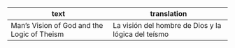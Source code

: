 <!--
This file contains only translations of different texts
Main tables are in /input/markdown/en/paralells.md
-->

| text                                        | translation                                         |
| ------------------------------------------- | --------------------------------------------------- |
| Man’s Vision of God and the Logic of Theism | La visión del hombre de Dios y la lógica del teísmo |
